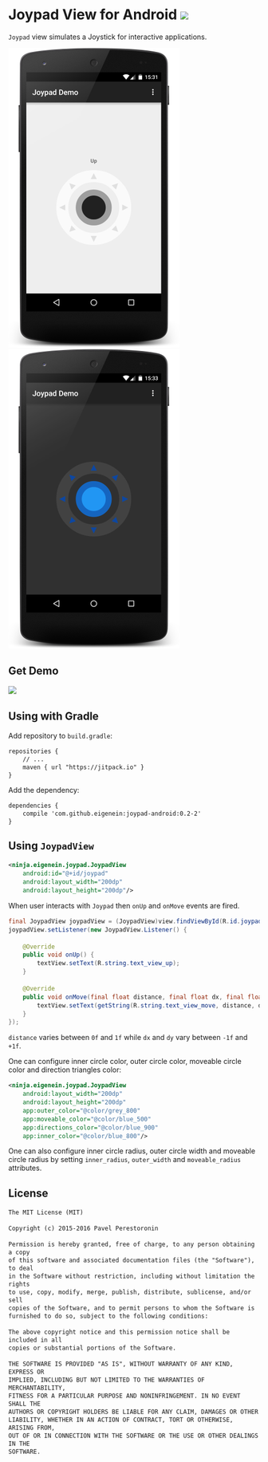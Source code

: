 # Joypad View for Android [![](https://img.shields.io/github/release/eigenein/joypad-android.svg?label=JitPack)](https://jitpack.io/#eigenein/joypad-android/)

`Joypad` view simulates a Joystick for interactive applications.

![Light colors example](store/screenshot_light_small.png) ![](store/screenshot_dark_small.png)

## Get Demo

[![](https://developer.android.com/images/brand/en_generic_rgb_wo_60.png)](https://play.google.com/store/apps/details?id=ninja.eigenein.joypad.app)

## Using with Gradle

Add repository to `build.gradle`:

```
repositories {
    // ...
    maven { url "https://jitpack.io" }
}
```

Add the dependency:

```
dependencies {
    compile 'com.github.eigenein:joypad-android:0.2-2'
}
```

## Using `JoypadView`

```xml
<ninja.eigenein.joypad.JoypadView
    android:id="@+id/joypad"
    android:layout_width="200dp"
    android:layout_height="200dp"/>
```

When user interacts with `Joypad` then `onUp` and `onMove` events are fired.

```java
final JoypadView joypadView = (JoypadView)view.findViewById(R.id.joypad);
joypadView.setListener(new JoypadView.Listener() {

    @Override
    public void onUp() {
        textView.setText(R.string.text_view_up);
    }

    @Override
    public void onMove(final float distance, final float dx, final float dy) {
        textView.setText(getString(R.string.text_view_move, distance, dx, dy));
    }
});
```

`distance` varies between `0f` and `1f` while `dx` and `dy` vary between `-1f` and `+1f`.

One can configure inner circle color, outer circle color, moveable circle color and direction triangles color:

```xml
<ninja.eigenein.joypad.JoypadView
    android:layout_width="200dp"
    android:layout_height="200dp"
    app:outer_color="@color/grey_800"
    app:moveable_color="@color/blue_500"
    app:directions_color="@color/blue_900"
    app:inner_color="@color/blue_800"/>
```

One can also configure inner circle radius, outer circle width and moveable circle radius by setting `inner_radius`, `outer_width` and `moveable_radius` attributes.

## License

```
The MIT License (MIT)

Copyright (c) 2015-2016 Pavel Perestoronin

Permission is hereby granted, free of charge, to any person obtaining a copy
of this software and associated documentation files (the "Software"), to deal
in the Software without restriction, including without limitation the rights
to use, copy, modify, merge, publish, distribute, sublicense, and/or sell
copies of the Software, and to permit persons to whom the Software is
furnished to do so, subject to the following conditions:

The above copyright notice and this permission notice shall be included in all
copies or substantial portions of the Software.

THE SOFTWARE IS PROVIDED "AS IS", WITHOUT WARRANTY OF ANY KIND, EXPRESS OR
IMPLIED, INCLUDING BUT NOT LIMITED TO THE WARRANTIES OF MERCHANTABILITY,
FITNESS FOR A PARTICULAR PURPOSE AND NONINFRINGEMENT. IN NO EVENT SHALL THE
AUTHORS OR COPYRIGHT HOLDERS BE LIABLE FOR ANY CLAIM, DAMAGES OR OTHER
LIABILITY, WHETHER IN AN ACTION OF CONTRACT, TORT OR OTHERWISE, ARISING FROM,
OUT OF OR IN CONNECTION WITH THE SOFTWARE OR THE USE OR OTHER DEALINGS IN THE
SOFTWARE.
```

